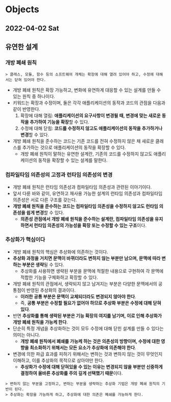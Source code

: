 # Objects
## 2022-04-02 Sat

## 유연한 설계
### 개방 폐쇄 원칙
```
> 클래스, 모듈, 함수 등의 소프트웨어 개체는 확장에 대해 열려 있어야 하고, 수정에 대해서는 닫혀 있어야 한다. 
```
* 개방 폐쇄 원칙은 확장 가능하고, 변화에 유연하게 대응할 수 있는 설계를 만들 수 있는 원칙 중 하나이다.
* 키워드는 확장과 수정이며, 둘은 각각 애플리케이션의 동작과 코드의 관점을 다음과 같이 반영한다.
  1. 확장에 대해 열림: **애플리케이션의 요구사항이 변경될 때, 변경에 맞는 새로운 동작을 추가하여 기능을 확장**할 수 있다.
  2. 수정에 대해 닫힘: **코드를 수정하지 않고도 애플리케이션의 동작을 추가하거나 변경**할 수 있다.
* 개방 폐쇄 원칙을 준수하는 코드는 기존 코드를 전혀 수정하지 않은 채 새로운 클래스를 추가하는 것으로 애플리케이션의 동작을 확장할 수 있다.
  * 개방 폐쇄 원칙이 말하는 유연한 설계란, 기존의 코드를 수정하지 않고도 애플리케이션의 동작을 확장할 수 있는 설계를 말한다.

### 컴파일타임 의존성의 고정과 런타임 의존성의 변경
* 개방 폐쇄 원칙은 런타임 의존성과 컴파일타임 의존성과 관련된 이야기이다.
* 앞서 다룬 바와 같이, 유연하고 재사용 가능한 설계의 런타임 의존성과 컴파일타임 의존성은 서로 다른 구조를 갖는다.
* **개방 폐쇄 원칙을 준수하는 코드는 컴파일타임 의존성을 수정하지 않고도 런타임 의존성을 쉽게 변경**할 수 있다.
  * **의존성 관점에서 개방 폐쇄 원칙을 준수하는 설계란, 컴파일타임 의존성을 유지하면서 런타임 의존성의 가능성을 확장 또는 수정할 수 있는 구조**이다.

### 추상화가 핵심이다
* 개방 폐쇄 원칙의 핵심은 추상화에 의존하는 것이다.
* **추상화 과정을 거치면 문맥이 바뀌더라도 변하지 않는 부분만 남으며, 문맥에 따라 변하는 부분은 생략**될 수 있다.
  * 추상화를 사용하면 생략된 부분을 문맥에 적절한 내용으로 구현하여 각 문맥에 적합한 기능을 구체화하고 확장할 수 있다.
* 개방 폐쇄 원칙의 관점에서, 생략되지 않고 남겨지는 부분은 다양한 문맥에서의 공통점이 반영된 추상화의 결과이다.
  * **이러한 공통 부분은 문맥이 교체되더라도 변경되지 않아야 한다**.
  * 즉, **공통 부분은 수정할 필요가 없어야 하므로 추상화 부분은 수정에 대해 닫혀 있다**.
* 반면 **추상화를 통해 생략된 부분은 기능 확장의 여지를 남기며, 이로 인해 추상화가 개방 폐쇄 원칙을 가능케 한다**.
* 단순히 특정 개념을 추상화하는 것이 모두 수정에 대해 닫힌 설계를 만들 수 있다는 의미는 아니다.
  * **개방 폐쇄 원칙에서 폐쇄를 가능케 하는 것은 의존성의 방향이며, 수정에 대한 영향을 최소화하기 위해서는 모든 요소가 추상화에 의존해야 한다**.
* 변경에 의한 파급 효과를 피하기 위해서는 변하는 것과 변하지 않는 것이 무엇인지 이해하고, 이를 추상화의 목적으로 삼아야만 한다.
  * **추상화가 수정에 대해 닫혀있을 수 있는 이유는 변경되지 않을 부분만 신중하게 결정하여 올바른 추상화를 주의 깊게 선택했기 때문**이다.
```
> 변하지 않는 부분을 고정하고, 변하는 부분을 생략하는 추상화 기법은 개방 폐쇄 원칙의 기반이 된다.
> 추상화는 확장을 가능하게 하고, 추상화에 대한 의존은 폐쇄를 가능하게 한다.
```
